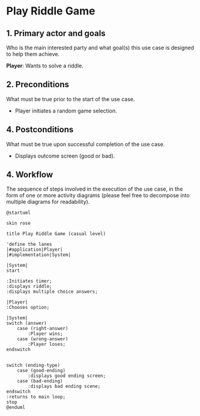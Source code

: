 # Play Riddle Game

## 1. Primary actor and goals
Who is the main interested party and what goal(s) this use case is designed to help them achieve.

__Player__: Wants to solve a riddle.


## 2. Preconditions

What must be true prior to the start of the use case.

* Player initiates a random game selection.

## 4. Postconditions

What must be true upon successful completion of the use case.

* Displays outcome screen (good or bad).

## 4. Workflow

The sequence of steps involved in the execution of the use case, in the form of one or more activity diagrams (please feel free to decompose into multiple diagrams for readability).

```plantuml
@startuml

skin rose

title Play Riddle Game (casual level)

'define the lanes
|#application|Player|
|#implementation|System|

|System|
start

:Initiates timer;
:displays riddle;
:displays multiple choice answers;

|Player|
:Chooses option;

|System|
switch (answer)
    case (right-answer) 
        :Player wins;
    case (wrong-answer)
        :Player loses;
endswitch


switch (ending-type)
    case (good-ending) 
        :displays good ending screen;
    case (bad-ending)
        :displays bad ending scene;
endswitch
:returns to main loop;
stop
@enduml